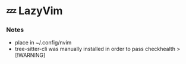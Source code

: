 # 💤 LazyVim
### Notes
- place in ~/.config/nvim
- tree-sitter-cli was manually installed in order to pass checkhealth > [!WARNING]
